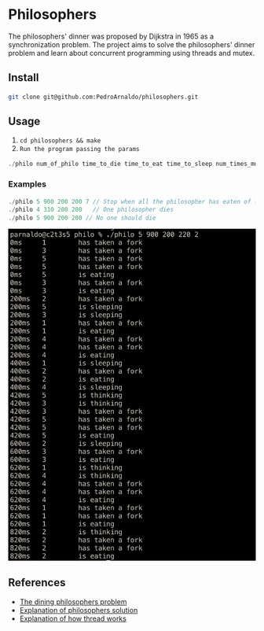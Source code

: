 <h1 align=”center”> Philosophers </h1>
<p>
The philosophers' dinner was proposed by Dijkstra in 1965 as a synchronization problem. The project aims to solve the philosophers' dinner problem and learn about concurrent programming using threads and mutex.</p>

## Install

```sh
git clone git@github.com:PedroArnaldo/philosophers.git
```


## Usage

1. `cd philosophers && make`
2. `Run the program passing the params`

```js
./philo num_of_philo time_to_die time_to_eat time_to_sleep num_times_must_eat
```

### Examples

```js
./philo 5 900 200 200 7 // Stop when all the philosopher has eaten of least 7 times each
./philo 4 310 200 200   // One philosopher dies
./philo 5 900 200 200 // No one should die
```
![](https://github.com/PedroArnaldo/philosophers/blob/main/img/philo.png)

## References
- [The dining philosophers problem](https://en.wikipedia.org/wiki/Dining_philosophers_problem)
- [Explanation of philosophers solution](https://blog.pantuza.com/artigos/o-jantar-dos-filosofos-problema-de-sincronizacao-em-sistemas-operacionais)
- [Explanation of how thread works](https://blog.pantuza.com/artigos/o-que-sao-e-como-funcionam-as-threads)

